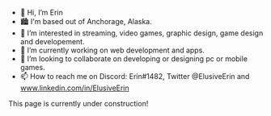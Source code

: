 - 👋 Hi, I’m Erin
- 🏙️ I'm based out of Anchorage, Alaska.
- 👀 I’m interested in streaming, video games, graphic design, game design and developement.
- 🌱 I’m currently working on web development and apps.
- 💞️ I’m looking to collaborate on developing or designing pc or mobile games. 
- 📫 How to reach me on Discord: Erin#1482, Twitter @ElusiveErin and www.linkedin.com/in/ElusiveErin

This page is currently under construction!



<!---
This is a ✨ special ✨ repository because its `README.md` (this file) appears on your GitHub profile.
You can click the Preview link to take a look at your changes.
--->
